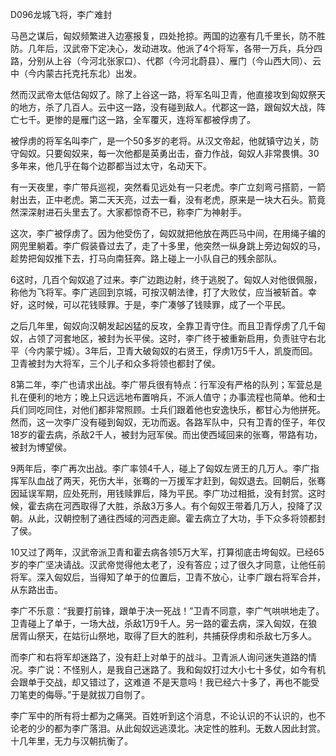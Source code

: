 D096龙城飞将，李广难封

马邑之谋后，匈奴频繁进入边塞报复，四处抢掠。两国的边塞有几千里长，防不胜防。几年后，汉武帝下定决心，发动进攻。他派了4个将军，各带一万兵，兵分四路，分别从上谷（今河北张家口）、代郡（今河北蔚县）、雁门（今山西大同）、云中（今内蒙古托克托东北）出发。

然而汉武帝太低估匈奴了。除了上谷这一路，将军名叫卫青，他直接攻到匈奴祭天的地方，杀了几百人。云中这一路，没有碰到敌人。代郡这一路，跟匈奴大战，阵亡七千。更惨的是雁门这一路，全军覆灭，连将军都被俘虏了。

被俘虏的将军名叫李广，是一个50多岁的老将。从汉文帝起，他就镇守边关，防守匈奴。只要匈奴来，每一次他都是英勇出击，奋力作战，匈奴人非常畏惧。30多年来，他几乎在每个边郡都当过太守，名动天下。

有一天夜里，李广带兵巡视，突然看见远处有一只老虎。李广立刻弯弓搭箭，一箭射出去，正中老虎。第二天天亮，过去一看，没有老虎，原来是一块大石头。箭竟然深深射进石头里去了。大家都惊奇不已，称李广为神射手。

这次，李广被俘虏了。因为他受伤了，匈奴就把他放在两匹马中间，在用绳子编的网兜里躺着。李广假装昏过去了，走了十多里，他突然一纵身跳上旁边匈奴的马，趁势把匈奴推下去，打马向南狂奔。路上碰上一小队自己的残余部队。

6这时，几百个匈奴追了过来。李广边跑边射，终于逃脱了。匈奴人对他很佩服，称他为飞将军。李广逃回到京城，可按汉朝法律，打了大败仗，应当被斩首。幸好，这时候，可以花钱赎罪。于是，李广凑够了钱赎罪，成了一个平民。

之后几年里，匈奴向汉朝发起凶猛的反攻，全靠卫青守住。而且卫青俘虏了几千匈奴，占领了河套地区，被封为长平侯。这时，李广终于被重新启用，负责驻守右北平（今内蒙宁城）。3年后，卫青大破匈奴的右贤王，俘虏1万5千人，凯旋而回。卫青被封为大将军，三个儿子和众多将领也都封了侯。

8第二年，李广也请求出战。李广带兵很有特点：行军没有严格的队列；军营总是扎在便利的地方；晚上只远远地布置哨兵，不派人值守；办事流程也简单。他和士兵们同吃同住，对他们都非常照顾。士兵们跟着他也安逸快乐，都甘心为他拼死。然而，这一次李广没有碰到匈奴，无功而返。各路军队中，只有卫青的侄子，年仅18岁的霍去病，杀敌2千人，被封为冠军侯。而出使西域回来的张骞，带路有功，被封为博望侯。

9两年后，李广再次出战。李广率领4千人，碰上了匈奴左贤王的几万人。李广指挥军队血战了两天，死伤大半，张骞的一万援军才赶到，匈奴退去。回朝后，张骞因延误军期，应处死刑，用钱赎罪后，降为平民。李广功过相抵，没有封赏。这时候，霍去病在河西取得了大胜，杀敌3万多人。有个匈奴王带着几万人，投降了汉朝。从此，汉朝控制了通往西域的河西走廊。霍去病立了大功，手下众多将领都封了侯。

10又过了两年，汉武帝派卫青和霍去病各领5万大军，打算彻底击垮匈奴。已经65岁的李广坚决请战。汉武帝觉得他太老了，没有答应；过了很久才同意，让他任前将军。深入匈奴后，当得知了单于的位置后，卫青不放心，让李广跟右将军合并，从东路出击。

李广不乐意：“我要打前锋，跟单于决一死战！”卫青不同意，李广气哄哄地走了。卫青碰上了单于，一场大战，杀敌1万9千人。另一路的霍去病，深入匈奴，在狼居胥山祭天，在姑衍山祭地，取得了巨大的胜利，共捕获俘虏和杀敌七万多人。

而李广和右将军却迷路了，没有赶上对单于的战斗。卫青派人询问迷失道路的情况。李广说：不怪别人，是我自己迷路了。我和匈奴打过大小七十多仗，如今有机会跟单于交战，却又错过了，这难道 不是天意吗！我已经六十多了，再也不能受刀笔吏的侮辱。”于是就拔刀自刎了。

李广军中的所有将士都为之痛哭。百姓听到这个消息，不论认识的不认识的，也不论老的少的都为李广落泪。从此匈奴远逃漠北。决定性的胜利。无数人因此封赏。十几年里，无力与汉朝抗衡了。







